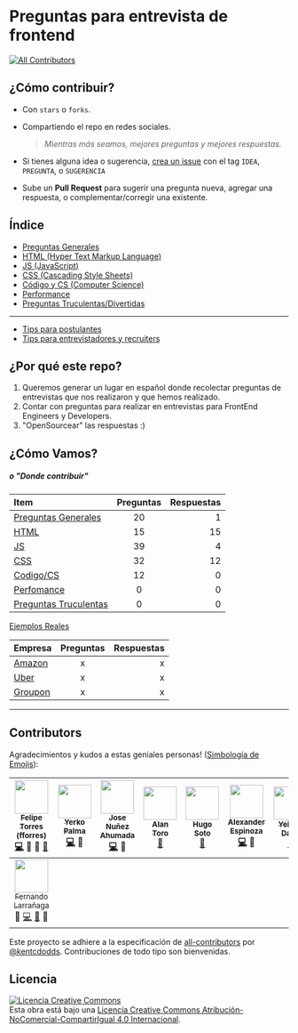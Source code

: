 # Preguntas para entrevista de frontend

[![All Contributors](https://img.shields.io/badge/all_contributors-8-orange.svg?style=flat-square)](#contributors)

## ¿Cómo contribuir?

- Con `stars` o `forks`.
- Compartiendo el repo en redes sociales.

  > _Mientras más seamos, mejores preguntas y mejores respuestas._

- Si tienes alguna idea o sugerencia, [crea un issue](https://github.com/fforres/preguntas-y-respuestas-entrevistas-frontend/issues/new) con el tag `IDEA`, `PREGUNTA`, o `SUGERENCIA`

- Sube un **Pull Request** para sugerir una pregunta nueva, agregar una respuesta, o complementar/corregir una existente.

## Índice

- [Preguntas Generales](./generales)
- [HTML (Hyper Text Markup Language)](./html)
- [JS (JavaScript)](./js)
- [CSS (Cascading Style Sheets)](./css)
- [Código y CS (Computer Science)](./cs)
- [Performance](./performance)
- [Preguntas Truculentas/Divertidas](./tricky)

--------------------------------------------------------------------------------

- [Tips para postulantes]('./tips_interviewees')
- [Tips para entrevistadores y recruiters]('./tips_interviewers_and_recruiters')

## ¿Por qué este repo?

1. Queremos generar un lugar en español donde recolectar preguntas de entrevistas que nos realizaron y que hemos realizado.
2. Contar con preguntas para realizar en entrevistas para FrontEnd Engineers y Developers.
3. "OpenSourcear" las respuestas :)

## ¿Cómo Vamos?

##### _o "Donde contribuir"_

Item                               | Preguntas | Respuestas
:--------------------------------- | :-------: | ---------:
[Preguntas Generales](./generales) |    20     |          1
[HTML](./html)                     |    15     |         15
[JS](./js)                         |    39     |          4
[CSS](./css)                       |    32     |         12
[Codigo/CS](./cs)                  |    12     |          0
[Perfomance](./performance)        |     0     |          0
[Preguntas Truculentas](./tricky)  |     0     |          0

[Ejemplos Reales](./ejemplos)

Empresa                       | Preguntas | Respuestas
:---------------------------- | :-------: | ---------:
[Amazon](./ejemplos/Amazon)   |     x     |          x
[Uber](./ejemplos/Uber)       |     x     |          x
[Groupon](./ejemplos/Groupon) |     x     |          x

--------------------------------------------------------------------------------

## Contributors

Agradecimientos y kudos a estas geniales personas! ([Simbología de Emojis](https://github.com/kentcdodds/all-contributors#emoji-key)):

<!-- ALL-CONTRIBUTORS-LIST:START - Do not remove or modify this section -->
| [<img src="https://avatars.githubusercontent.com/u/952992?v=3" width="60px;"/><br /><sub>Felipe Torres (fforres)</sub>](http://www.fforr.es)<br />[💻](https://github.com/fforres/preguntas-y-respuestas-entrevistas-frontend/commits?author=fforres) 💁 👀 [📖](https://github.com/fforres/preguntas-y-respuestas-entrevistas-frontend/commits?author=fforres) | [<img src="https://avatars.githubusercontent.com/u/5105812?v=3" width="60px;"/><br /><sub>Yerko Palma</sub>](https://yerkopalma.me)<br />[💻](https://github.com/fforres/preguntas-y-respuestas-entrevistas-frontend/commits?author=YerkoPalma) 💁 | [<img src="https://avatars.githubusercontent.com/u/6550470?v=3" width="60px;"/><br /><sub>Jose Nuñez Ahumada</sub>](https://twitter.com/jsDotx3)<br />[💻](https://github.com/fforres/preguntas-y-respuestas-entrevistas-frontend/commits?author=jsDotx3) 💁 | [<img src="https://avatars.githubusercontent.com/u/15242024?v=3" width="60px;"/><br /><sub>Alan Toro</sub>](https://github.com/alantoro)<br />[📖](https://github.com/fforres/preguntas-y-respuestas-entrevistas-frontend/commits?author=alantoro) | [<img src="https://avatars.githubusercontent.com/u/3346428?v=3" width="60px;"/><br /><sub>Hugo Soto</sub>](https://github.com/hsorellana)<br />[📖](https://github.com/fforres/preguntas-y-respuestas-entrevistas-frontend/commits?author=hsorellana) | [<img src="https://avatars.githubusercontent.com/u/7150994?v=3" width="60px;"/><br /><sub>Alexander Espinoza</sub>](https://twitter.com/alexander_eb)<br />[💻](https://github.com/fforres/preguntas-y-respuestas-entrevistas-frontend/commits?author=alexandereb) 💁 | [<img src="https://avatars3.githubusercontent.com/u/9127504?v=3" width="60px;"/><br /><sub>Yeison Daza</sub>](yeion7.now.sh)<br />[📖](https://github.com/fforres/preguntas-y-respuestas-entrevistas-frontend/commits?author=yeion7) |
| :---: | :---: | :---: | :---: | :---: | :---: | :---: |
| [<img src="https://avatars0.githubusercontent.com/u/3161019?v=4" width="60px;"/><br /><sub>Fernando Larrañaga</sub>](http://xabadu.com)<br />💁 [💻](https://github.com/fforres/preguntas-y-respuestas-entrevistas-frontend/commits?author=Xabadu) [📖](https://github.com/fforres/preguntas-y-respuestas-entrevistas-frontend/commits?author=Xabadu) 👀 |
<!-- ALL-CONTRIBUTORS-LIST:END -->

Este proyecto se adhiere a la especificación de  [all-contributors](https://github.com/kentcdodds/all-contributors) por [@kentcdodds](https://github.com/kentcdodds). Contribuciones de todo tipo son bienvenidas.


## Licencia
<a rel="license" href="http://creativecommons.org/licenses/by-nc-sa/4.0/"><img alt="Licencia Creative Commons" style="border-width:0" src="https://i.creativecommons.org/l/by-nc-sa/4.0/88x31.png" /></a><br />Esta obra está bajo una <a rel="license" href="http://creativecommons.org/licenses/by-nc-sa/4.0/">Licencia Creative Commons Atribución-NoComercial-CompartirIgual 4.0 Internacional</a>.
